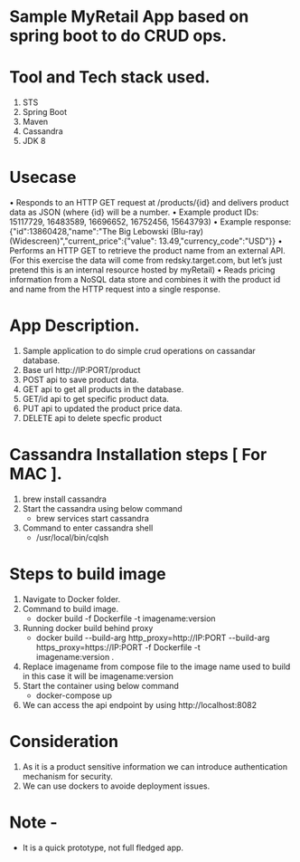# Sample MyRetail App based on spring boot to do CRUD ops. 

# Tool and Tech stack used.
  1. STS
  2. Spring Boot
  3. Maven
  4. Cassandra
  5. JDK 8
  
# Usecase
  • Responds to an HTTP GET request at /products/{id} and delivers product data as
    JSON (where {id} will be a number.
  • Example product IDs: 15117729, 16483589, 16696652, 16752456, 15643793)
  • Example response: {"id":13860428,"name":"The Big Lebowski (Blu-ray)
    (Widescreen)","current_price":{"value": 13.49,"currency_code":"USD"}}
  • Performs an HTTP GET to retrieve the product name from an external API. (For
    this exercise the data will come from redsky.target.com, but let’s just pretend
    this is an internal resource hosted by myRetail)
  • Reads pricing information from a NoSQL data store and combines it with the
    product id and name from the HTTP request into a single response.
  
# App Description.
  1. Sample application to do simple crud operations on cassandar database.
  2. Base url http://IP:PORT/product
  3. POST api to save product data.
  4. GET api to get all products in the database.
  5. GET/id api to get specific product data.
  6. PUT api to updated the product price data.
  7. DELETE api to delete specfic product
  
# Cassandra Installation steps [ For MAC ].
  1. brew install cassandra
  2. Start the cassandra using below command
     - brew services start cassandra
  3. Command to enter cassandra shell
     - /usr/local/bin/cqlsh
     
 # Steps to build image
   1. Navigate to Docker folder.
   2. Command to build image.
      - docker build -f Dockerfile -t imagename:version
   3. Running docker build behind proxy
      -  docker build --build-arg http_proxy=http://IP:PORT --build-arg https_proxy=https://IP:PORT -f Dockerfile -t    
         imagename:version .
   4. Replace imagename from compose file to the image name used to build in this case it will be imagename:version
   5. Start the container using below command
      - docker-compose up
   6. We can access the api endpoint by using http://localhost:8082
  
   # Consideration
   1. As it is a product sensitive information we can introduce authentication mechanism for security.
   2. We can use dockers to avoide deployment issues.
   
   # Note - 
   - It is a quick prototype, not full fledged app.

